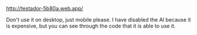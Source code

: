 http://testador-5b80a.web.app/

Don't use it on desktop, just mobile please. I have disabled the AI because it is expensive, but you can see through the code that it is able to use it.
